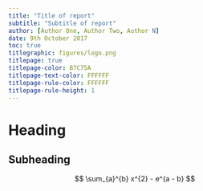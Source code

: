 ```yaml
---
title: "Title of report"
subtitle: "Subtitle of report"
author: [Author One, Author Two, Author N]
date: 9th October 2017
toc: true
titlegraphic: figures/logo.png
titlepage: true
titlepage-color: B7C75A
titlepage-text-color: FFFFFF
titlepage-rule-color: FFFFFF
titlepage-rule-height: 1
---
```


# Heading

## Subheading

$$
\sum_{a}^{b} x^{2} - e^{a - b}
$$
